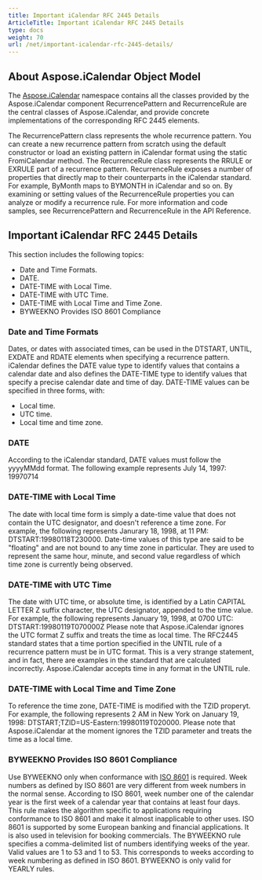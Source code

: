 ```yaml
---
title: Important iCalendar RFC 2445 Details
ArticleTitle: Important iCalendar RFC 2445 Details
type: docs
weight: 70
url: /net/important-icalendar-rfc-2445-details/
---
```



## **About Aspose.iCalendar Object Model**
The [Aspose.iCalendar](https://apireference.aspose.com/email/net/aspose.email.calendar) namespace contains all the classes provided by the Aspose.iCalendar component RecurrencePattern and RecurrenceRule are the central classes of Aspose.iCalendar, and provide concrete implementations of the corresponding RFC 2445 elements. 

The RecurrencePattern class represents the whole recurrence pattern. You can create a new recurrence pattern from scratch using the default constructor or load an existing pattern in iCalendar format using the static FromiCalendar method. The RecurrenceRule class represents the RRULE or EXRULE part of a recurrence pattern. RecurrenceRule exposes a number of properties that directly map to their counterparts in the iCalendar standard. For example, ByMonth maps to BYMONTH in iCalendar and so on. By examining or setting values of the RecurrenceRule properties you can analyze or modify a recurrence rule. For more information and code samples, see RecurrencePattern and RecurrenceRule in the API Reference. 
## **Important iCalendar RFC 2445 Details**
This section includes the following topics: 

- Date and Time Formats.
- DATE.
- DATE-TIME with Local Time.
- DATE-TIME with UTC Time.
- DATE-TIME with Local Time and Time Zone.
- BYWEEKNO Provides ISO 8601 Compliance
### **Date and Time Formats**
Dates, or dates with associated times, can be used in the DTSTART, UNTIL, EXDATE and RDATE elements when specifying a recurrence pattern. iCalendar defines the DATE value type to identify values that contains a calendar date and also defines the DATE-TIME type to identify values that specify a precise calendar date and time of day. DATE-TIME values can be specified in three forms, with:

- Local time.
- UTC time.
- Local time and time zone.
### **DATE**
According to the iCalendar standard, DATE values must follow the yyyyMMdd format. The following example represents July 14, 1997: 19970714 
### **DATE-TIME with Local Time**
The date with local time form is simply a date-time value that does not contain the UTC designator, and doesn't reference a time zone. For example, the following represents Janurary 18, 1998, at 11 PM: DTSTART:19980118T230000. Date-time values of this type are said to be "floating" and are not bound to any time zone in particular. They are used to represent the same hour, minute, and second value regardless of which time zone is currently being observed. 
### **DATE-TIME with UTC Time**
The date with UTC time, or absolute time, is identified by a Latin CAPITAL LETTER Z suffix character, the UTC designator, appended to the time value. For example, the following represents January 19, 1998, at 0700 UTC: DTSTART:19980119T070000Z Please note that Aspose.iCalendar ignores the UTC format Z suffix and treats the time as local time. The RFC2445 standard states that a time portion specified in the UNTIL rule of a recurrence pattern must be in UTC format. This is a very strange statement, and in fact, there are examples in the standard that are calculated incorrectly. Aspose.iCalendar accepts time in any format in the UNTIL rule. 
### **DATE-TIME with Local Time and Time Zone**
To reference the time zone, DATE-TIME is modified with the TZID properyt. For example, the following represents 2 AM in New York on January 19, 1998: DTSTART;TZID=US-Eastern:19980119T020000. Please note that Aspose.iCalendar at the moment ignores the TZID parameter and treats the time as a local time. 
### **BYWEEKNO Provides ISO 8601 Compliance**
Use BYWEEKNO only when conformance with [ISO 8601](https://en.wikipedia.org/wiki/ISO_8601) is required. Week numbers as defined by ISO 8601 are very different from week numbers in the normal sense. According to ISO 8601, week number one of the calendar year is the first week of a calendar year that contains at least four days. This rule makes the algorithm specific to applications requiring conformance to ISO 8601 and make it almost inapplicable to other uses. ISO 8601 is supported by some European banking and financial applications. It is also used in television for booking commercials. The BYWEEKNO rule specifies a comma-delimited list of numbers identifying weeks of the year. Valid values are 1 to 53 and 1 to 53. This corresponds to weeks according to week numbering as defined in ISO 8601. BYWEEKNO is only valid for YEARLY rules.
